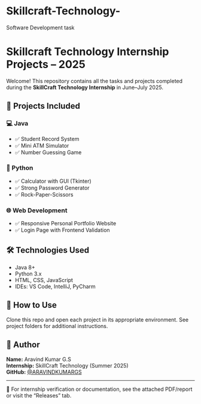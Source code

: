 # Skillcraft-Technology-
Software Development task
# Skillcraft Technology Internship Projects – 2025

Welcome! This repository contains all the tasks and projects completed during the **SkillCraft Technology Internship** in June–July 2025.

## 🔗 Projects Included

### 💻 Java
- ✅ Student Record System
- ✅ Mini ATM Simulator
- ✅ Number Guessing Game

### 🐍 Python
- ✅ Calculator with GUI (Tkinter)
- ✅ Strong Password Generator
- ✅ Rock-Paper-Scissors

### 🌐 Web Development
- ✅ Responsive Personal Portfolio Website
- ✅ Login Page with Frontend Validation

## 🛠 Technologies Used
- Java 8+
- Python 3.x
- HTML, CSS, JavaScript
- IDEs: VS Code, IntelliJ, PyCharm

## 📂 How to Use
Clone this repo and open each project in its appropriate environment. See project folders for additional instructions.

## 📧 Author
**Name:** Aravind Kumar G.S  
**Internship:** SkillCraft Technology (Summer 2025)  
**GitHub:** [@ARAVINDKUMARGS](https://github.com/ARAVINDKUMARGS)

---

📌 For internship verification or documentation, see the attached PDF/report or visit the “Releases” tab.
